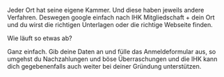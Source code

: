 Jeder Ort hat seine eigene Kammer. Und diese haben jeweils andere Verfahren. Deswegen google einfach nach IHK Mitgliedschaft + dein Ort und du wirst die richtigen Unterlagen oder die richtige Webseite finden.

Wie läuft so etwas ab?

Ganz einfach. Gib deine Daten an und fülle das Anmeldeformular aus, so umgehst du Nachzahlungen und böse Überraschungen und die IHK kann dich gegebenenfalls auch weiter bei deiner Gründung unterstützen.
